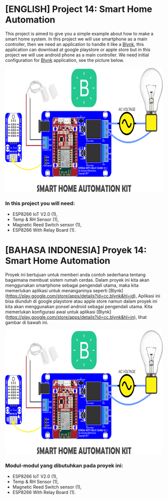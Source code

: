 # [ENGLISH] Project 14: Smart Home Automation

This project is aimed to give you a simple example about how to make a smart home system. In this project we will use smartphone as a main controller, then we need an application to handle it like a [Blynk](https://play.google.com/store/apps/details?id=cc.blynk&hl=in), this application can download at google playstore or apple store but in this project we will use android phone as a main controller. We need initial configuration for [Blynk](https://play.google.com/store/apps/details?id=cc.blynk&hl=in) application, see the picture below.




<img src="/images/14_smart_home_automation.png" height="400">

### In this project you will need:
* ESP8266 IoT V2.0 (1),
* Temp & RH Sensor (1),
* Magnetic Reed Switch sensor (1),
* ESP8266 With Relay Board (1).

# [BAHASA INDONESIA] Proyek 14: Smart Home Automation

Proyek ini bertujuan untuk memberi anda contoh sederhana tentang bagaimana membuat sistem rumah cerdas. Dalam proyek ini kita akan menggunakan smartphone sebagai pengendali utama, maka kita memerlukan aplikasi untuk menanganinya seperti [Blynk] (https://play.google.com/store/apps/details?id=cc.blynk&hl=id), Aplikasi ini bisa diunduh di google playstore atau apple store namun dalam proyek ini kita akan menggunakan ponsel android sebagai pengendali utama. Kita memerlukan konfigurasi awal untuk aplikasi [Blynk] (https://play.google.com/store/apps/details?id=cc.blynk&hl=in), lihat gambar di bawah ini.

<img src="/images/14_smart_home_automation.png" height="400">

### Modul-modul yang dibutuhkan pada proyek ini:
* ESP8266 IoT V2.0 (1),
* Temp & RH Sensor (1),
* Magnetic Reed Switch sensor (1),
* ESP8266 With Relay Board (1).



